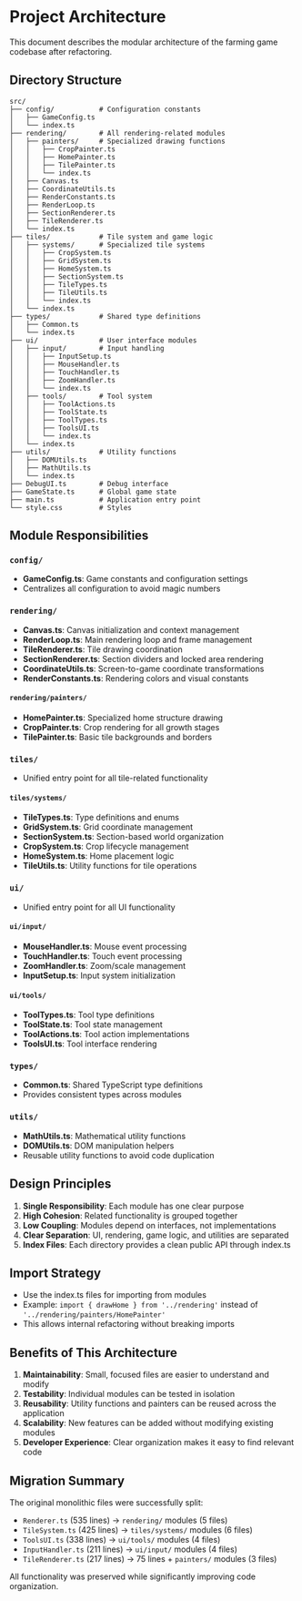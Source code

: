 # Project Architecture

This document describes the modular architecture of the farming game codebase after refactoring.

## Directory Structure

```
src/
├── config/           # Configuration constants
│   ├── GameConfig.ts
│   └── index.ts
├── rendering/        # All rendering-related modules
│   ├── painters/     # Specialized drawing functions
│   │   ├── CropPainter.ts
│   │   ├── HomePainter.ts
│   │   ├── TilePainter.ts
│   │   └── index.ts
│   ├── Canvas.ts
│   ├── CoordinateUtils.ts
│   ├── RenderConstants.ts
│   ├── RenderLoop.ts
│   ├── SectionRenderer.ts
│   ├── TileRenderer.ts
│   └── index.ts
├── tiles/            # Tile system and game logic
│   ├── systems/      # Specialized tile systems
│   │   ├── CropSystem.ts
│   │   ├── GridSystem.ts
│   │   ├── HomeSystem.ts
│   │   ├── SectionSystem.ts
│   │   ├── TileTypes.ts
│   │   ├── TileUtils.ts
│   │   └── index.ts
│   └── index.ts
├── types/            # Shared type definitions
│   ├── Common.ts
│   └── index.ts
├── ui/               # User interface modules
│   ├── input/        # Input handling
│   │   ├── InputSetup.ts
│   │   ├── MouseHandler.ts
│   │   ├── TouchHandler.ts
│   │   ├── ZoomHandler.ts
│   │   └── index.ts
│   ├── tools/        # Tool system
│   │   ├── ToolActions.ts
│   │   ├── ToolState.ts
│   │   ├── ToolTypes.ts
│   │   ├── ToolsUI.ts
│   │   └── index.ts
│   └── index.ts
├── utils/            # Utility functions
│   ├── DOMUtils.ts
│   ├── MathUtils.ts
│   └── index.ts
├── DebugUI.ts        # Debug interface
├── GameState.ts      # Global game state
├── main.ts           # Application entry point
└── style.css         # Styles
```

## Module Responsibilities

### `config/`
- **GameConfig.ts**: Game constants and configuration settings
- Centralizes all configuration to avoid magic numbers

### `rendering/`
- **Canvas.ts**: Canvas initialization and context management
- **RenderLoop.ts**: Main rendering loop and frame management
- **TileRenderer.ts**: Tile drawing coordination
- **SectionRenderer.ts**: Section dividers and locked area rendering
- **CoordinateUtils.ts**: Screen-to-game coordinate transformations
- **RenderConstants.ts**: Rendering colors and visual constants

#### `rendering/painters/`
- **HomePainter.ts**: Specialized home structure drawing
- **CropPainter.ts**: Crop rendering for all growth stages
- **TilePainter.ts**: Basic tile backgrounds and borders

### `tiles/`
- Unified entry point for all tile-related functionality

#### `tiles/systems/`
- **TileTypes.ts**: Type definitions and enums
- **GridSystem.ts**: Grid coordinate management
- **SectionSystem.ts**: Section-based world organization
- **CropSystem.ts**: Crop lifecycle management
- **HomeSystem.ts**: Home placement logic
- **TileUtils.ts**: Utility functions for tile operations

### `ui/`
- Unified entry point for all UI functionality

#### `ui/input/`
- **MouseHandler.ts**: Mouse event processing
- **TouchHandler.ts**: Touch event processing
- **ZoomHandler.ts**: Zoom/scale management
- **InputSetup.ts**: Input system initialization

#### `ui/tools/`
- **ToolTypes.ts**: Tool type definitions
- **ToolState.ts**: Tool state management
- **ToolActions.ts**: Tool action implementations
- **ToolsUI.ts**: Tool interface rendering

### `types/`
- **Common.ts**: Shared TypeScript type definitions
- Provides consistent types across modules

### `utils/`
- **MathUtils.ts**: Mathematical utility functions
- **DOMUtils.ts**: DOM manipulation helpers
- Reusable utility functions to avoid code duplication

## Design Principles

1. **Single Responsibility**: Each module has one clear purpose
2. **High Cohesion**: Related functionality is grouped together
3. **Low Coupling**: Modules depend on interfaces, not implementations
4. **Clear Separation**: UI, rendering, game logic, and utilities are separated
5. **Index Files**: Each directory provides a clean public API through index.ts

## Import Strategy

- Use the index.ts files for importing from modules
- Example: `import { drawHome } from '../rendering'` instead of `'../rendering/painters/HomePainter'`
- This allows internal refactoring without breaking imports

## Benefits of This Architecture

1. **Maintainability**: Small, focused files are easier to understand and modify
2. **Testability**: Individual modules can be tested in isolation
3. **Reusability**: Utility functions and painters can be reused across the application
4. **Scalability**: New features can be added without modifying existing modules
5. **Developer Experience**: Clear organization makes it easy to find relevant code

## Migration Summary

The original monolithic files were successfully split:

- `Renderer.ts` (535 lines) → `rendering/` modules (5 files)
- `TileSystem.ts` (425 lines) → `tiles/systems/` modules (6 files)
- `ToolsUI.ts` (338 lines) → `ui/tools/` modules (4 files)  
- `InputHandler.ts` (211 lines) → `ui/input/` modules (4 files)
- `TileRenderer.ts` (217 lines) → 75 lines + `painters/` modules (3 files)

All functionality was preserved while significantly improving code organization.

